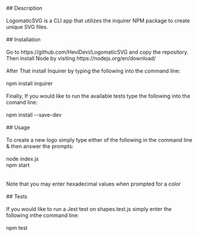 # <LogomaticSVG>
<br>
## Description
<br><br>
LogomaticSVG is a CLI app that utilizes the inquirer NPM package to create unique SVG files.
<br><br>
## Installation
<br><br>
Go to https://github.com/HeviDevi/LogomaticSVG and copy the repository. Then install Node by visiting https://nodejs.org/en/download/
<br><br>
After That install Inquirer by typing the following into the command line:
<br><br>
npm install inquirer
<br><br>
Finally, If you would like to run the available tests type the following into the comand line:
<br><br>
npm install --save-dev
<br>
<br>
## Usage
<br><br>
To create a new logo simply type either of the following in the command line & then answer the prompts:
<br><br>
node index.js<br>
npm start<br>
<br><br>
Note that you may enter hexadecimal values when prompted for a color
<br><br>
## Tests
<br><br>
If you would like to run a Jest test on shapes.test.js simply enter the following inthe command line:
<br><br>
npm test
